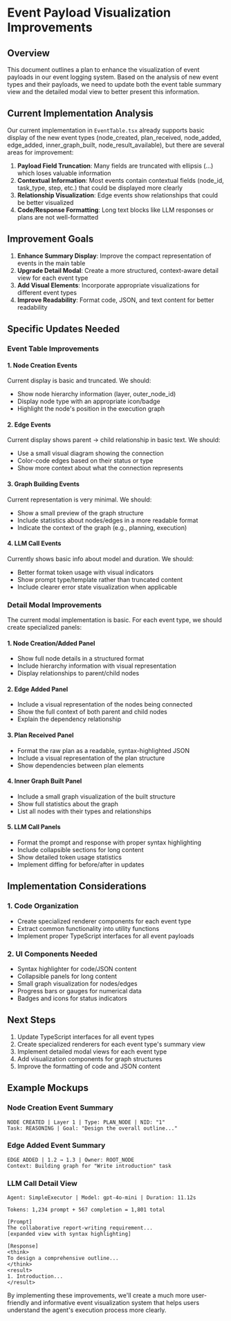 # Event Payload Visualization Improvements

## Overview

This document outlines a plan to enhance the visualization of event payloads in our event logging system. Based on the analysis of new event types and their payloads, we need to update both the event table summary view and the detailed modal view to better present this information.

## Current Implementation Analysis

Our current implementation in `EventTable.tsx` already supports basic display of the new event types (node_created, plan_received, node_added, edge_added, inner_graph_built, node_result_available), but there are several areas for improvement:

1. **Payload Field Truncation**: Many fields are truncated with ellipsis (...) which loses valuable information
2. **Contextual Information**: Most events contain contextual fields (node_id, task_type, step, etc.) that could be displayed more clearly
3. **Relationship Visualization**: Edge events show relationships that could be better visualized
4. **Code/Response Formatting**: Long text blocks like LLM responses or plans are not well-formatted

## Improvement Goals

1. **Enhance Summary Display**: Improve the compact representation of events in the main table
2. **Upgrade Detail Modal**: Create a more structured, context-aware detail view for each event type
3. **Add Visual Elements**: Incorporate appropriate visualizations for different event types
4. **Improve Readability**: Format code, JSON, and text content for better readability

## Specific Updates Needed

### Event Table Improvements

#### 1. Node Creation Events

Current display is basic and truncated. We should:

- Show node hierarchy information (layer, outer_node_id)
- Display node type with an appropriate icon/badge
- Highlight the node's position in the execution graph

#### 2. Edge Events

Current display shows parent → child relationship in basic text. We should:

- Use a small visual diagram showing the connection
- Color-code edges based on their status or type
- Show more context about what the connection represents

#### 3. Graph Building Events

Current representation is very minimal. We should:

- Show a small preview of the graph structure
- Include statistics about nodes/edges in a more readable format
- Indicate the context of the graph (e.g., planning, execution)

#### 4. LLM Call Events

Currently shows basic info about model and duration. We should:

- Better format token usage with visual indicators
- Show prompt type/template rather than truncated content
- Include clearer error state visualization when applicable

### Detail Modal Improvements

The current modal implementation is basic. For each event type, we should create specialized panels:

#### 1. Node Creation/Added Panel

- Show full node details in a structured format
- Include hierarchy information with visual representation
- Display relationships to parent/child nodes

#### 2. Edge Added Panel

- Include a visual representation of the nodes being connected
- Show the full context of both parent and child nodes
- Explain the dependency relationship

#### 3. Plan Received Panel

- Format the raw plan as a readable, syntax-highlighted JSON
- Include a visual representation of the plan structure
- Show dependencies between plan elements

#### 4. Inner Graph Built Panel

- Include a small graph visualization of the built structure
- Show full statistics about the graph
- List all nodes with their types and relationships

#### 5. LLM Call Panels

- Format the prompt and response with proper syntax highlighting
- Include collapsible sections for long content
- Show detailed token usage statistics
- Implement diffing for before/after in updates

## Implementation Considerations

### 1. Code Organization

- Create specialized renderer components for each event type
- Extract common functionality into utility functions
- Implement proper TypeScript interfaces for all event payloads

### 2. UI Components Needed

- Syntax highlighter for code/JSON content
- Collapsible panels for long content
- Small graph visualization for nodes/edges
- Progress bars or gauges for numerical data
- Badges and icons for status indicators

## Next Steps

1. Update TypeScript interfaces for all event types
2. Create specialized renderers for each event type's summary view
3. Implement detailed modal views for each event type
4. Add visualization components for graph structures
5. Improve the formatting of code and JSON content

## Example Mockups

### Node Creation Event Summary

```
NODE CREATED | Layer 1 | Type: PLAN_NODE | NID: "1"
Task: REASONING | Goal: "Design the overall outline..."
```

### Edge Added Event Summary

```
EDGE ADDED | 1.2 → 1.3 | Owner: ROOT_NODE
Context: Building graph for "Write introduction" task
```

### LLM Call Detail View

```
Agent: SimpleExecutor | Model: gpt-4o-mini | Duration: 11.12s

Tokens: 1,234 prompt + 567 completion = 1,801 total

[Prompt]
The collaborative report-writing requirement...
[expanded view with syntax highlighting]

[Response]
<think>
To design a comprehensive outline...
</think>
<result>
1. Introduction...
</result>
```

By implementing these improvements, we'll create a much more user-friendly and informative event visualization system that helps users understand the agent's execution process more clearly.
